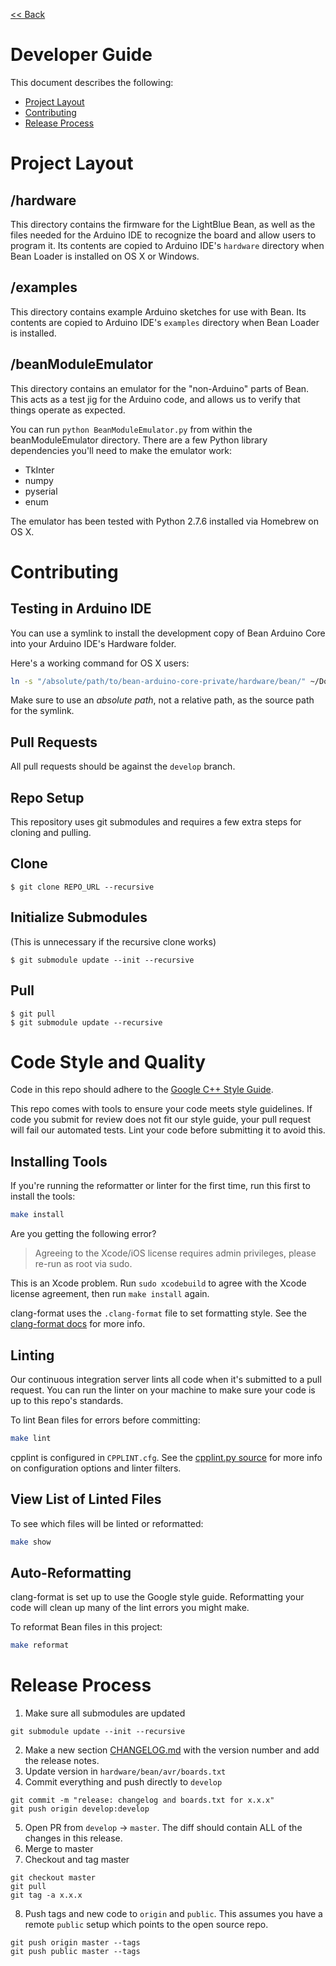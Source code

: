 [<< Back](../README.md)

# Developer Guide

This document describes the following:

* [Project Layout](#project-layout)
* [Contributing](#contributing)
* [Release Process](#release-process)

# Project Layout

## /hardware

This directory contains the firmware for the LightBlue Bean, as well as the files needed for the Arduino IDE to recognize the board and allow users to program it. Its contents are copied to Arduino IDE's `hardware` directory when Bean Loader is installed on OS X or Windows.

## /examples

This directory contains example Arduino sketches for use with Bean. Its contents are copied to Arduino IDE's `examples` directory when Bean Loader is installed.

## /beanModuleEmulator

This directory contains an emulator for the "non-Arduino" parts of Bean. This acts as a test jig for the Arduino code, and allows us to verify that things operate as expected.

You can run `python BeanModuleEmulator.py` from within the beanModuleEmulator directory. There are a few Python library dependencies you'll need to make the emulator work:

* TkInter
* numpy
* pyserial
* enum

The emulator has been tested with Python 2.7.6 installed via Homebrew on OS X.

# Contributing

## Testing in Arduino IDE

You can use a symlink to install the development copy of Bean Arduino Core into your Arduino IDE's Hardware folder.

Here's a working command for OS X users:

```sh
ln -s "/absolute/path/to/bean-arduino-core-private/hardware/bean/" ~/Documents/Arduino/hardware
```

Make sure to use an *absolute path*, not a relative path, as the source path for the symlink.

## Pull Requests

All pull requests should be against the `develop` branch.

## Repo Setup

This repository uses git submodules and requires a few extra steps for cloning and pulling.

## Clone

```
$ git clone REPO_URL --recursive
```

## Initialize Submodules

(This is unnecessary if the recursive clone works)

```
$ git submodule update --init --recursive
```

## Pull

```
$ git pull
$ git submodule update --recursive
```

# Code Style and Quality

Code in this repo should adhere to the [Google C++ Style Guide](https://google.github.io/styleguide/cppguide.html).

This repo comes with tools to ensure your code meets style guidelines. If code you submit for review does not fit our style guide, your pull request will fail our automated tests. Lint your code before submitting it to avoid this.

## Installing Tools

If you're running the reformatter or linter for the first time, run this first to install the tools:

```sh
make install
```

Are you getting the following error?

> Agreeing to the Xcode/iOS license requires admin privileges, please re-run as root via sudo.

This is an Xcode problem. Run `sudo xcodebuild` to agree with the Xcode license agreement, then run `make install` again.

clang-format uses the `.clang-format` file to set formatting style. See the [clang-format docs](http://clang.llvm.org/docs/ClangFormat.html) for more info.

## Linting

Our continuous integration server lints all code when it's submitted to a pull request. You can run the linter on your machine to make sure your code is up to this repo's standards.

To lint Bean files for errors before committing:

```sh
make lint
```

cpplint is configured in `CPPLINT.cfg`. See the [cpplint.py source](https://google-styleguide.googlecode.com/svn/trunk/cpplint/cpplint.py) for more info on configuration options and linter filters.

## View List of Linted Files

To see which files will be linted or reformatted:

```sh
make show
```

## Auto-Reformatting

clang-format is set up to use the Google style guide. Reformatting your code will clean up many of the lint errors you might make.

To reformat Bean files in this project:

```sh
make reformat
```

# Release Process

1. Make sure all submodules are updated

  ```
  git submodule update --init --recursive
  ```

2. Make a new section [CHANGELOG.md](../CHANGELOG.md) with the version number and add the release notes.
3. Update version in `hardware/bean/avr/boards.txt`
4. Commit everything and push directly to `develop`

```
git commit -m "release: changelog and boards.txt for x.x.x"
git push origin develop:develop
```

5. Open PR from `develop` -> `master`. The diff should contain ALL of the changes in this release.
6. Merge to master
7. Checkout and tag master

```
git checkout master
git pull
git tag -a x.x.x
```

8. Push tags and new code to `origin` and `public`. This assumes you have a remote `public` setup which points to the open source repo.

```
git push origin master --tags
git push public master --tags
```
